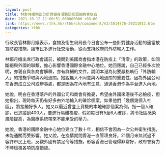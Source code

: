 ```yaml
---
layout: post
title: 林鄭月娥稱部分針對健身活動防疫設施將會放寬
date: 2021-10-12 11:00:51.000000000 +08:00
link: https://news.rthk.hk/rthk/ch/component/k2/1614776-20211012.htm
categories: rthk
---
```


行政長官林鄭月娥表示，食物及衞生局局長今日會公布一些針對健身活動的適當放寬防疫措施，讓市民多進行社交活動，從而支持政府的外防輸入工作。

林鄭月娥出席行政會議前，被問到美國商會指本港在防疫上「清零」的政策，如同斷絕與外國的聯繫，擔心影響香港國際金融中心地位。她回應說，自己已經多次說明，亦親自與各商會解釋，亦有詳細的文件，說明本港為何要嚴格執行「外防輸入」的措施爭取與內地通關。她說無人不同意與內地通關的重要性，因為外國公司在香港成立公司或辦事處，都是因為在內地有生意，通過香港作為平台進入內地。

她說，明白在香港落戶的外國公司和商會有擔憂，希望由外國來港後不必檢疫，但她指出，現時每天仍有好多由外地輸入的確診個案，如果他們「幾個幾個入社區」，將接觸好多人，她又以最近曾登上貨機的本地確診個案為例，指一個人確診，已追蹤到400人，要進行隔離檢疫，假如每日有5至6人確診，將令社區感染風險提高，為醫療系統帶來不能承受的壓力。

她說，香港的國際金融中心地位建立了數十年，相信不會因為一次公共衛生措施，未能通關而受影響。她又說，在疫情期間香港一直管理良好，21個月來無試過不容許市民上班，反觀外國有禁足令等措施，形容香港已管理得非常好，政府會努力不時檢視各項防疫措施。
